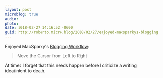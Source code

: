 ```yaml
---
layout: post
microblog: true
audio: 
photo: 
date: 2018-02-27 14:16:52 -0600
guid: http://roberto.micro.blog/2018/02/27/enjoyed-macsparkys-blogging.html
---
```

Enjoyed MacSparky's [Blogging Workflow](https://www.macsparky.com/blog/2018/2/my-blogging-workflow):

>Move the Cursor from Left to Right

At times I forget that this needs happen before I criticize a writing idea/intent to death.
